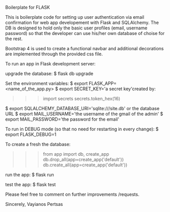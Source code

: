 Boilerplate for FLASK

This is boilerplate code for setting up user authentication via email confirmation for web app developement with Flask and SQLAlchemy. The DB is designed to hold only the basic user profiles (email, username password) so that the developer can use his/her own database of choise for the rest.

Bootstrap 4 is used to create a functional navbar and additional decorations are implemented through the provided css file. 

To run an app in Flask development server:

upgrade the database:
$ flask db upgrade

Set the environment variables:
$ export FLASK_APP=<name_of_the_app.py>
$ export SECRET_KEY='a secret key'created by:
>>> import secrets
>>> secrets.token_hex(16)

$ export SQLALCHEMY_DATABASE_URI='sqlite:///site.db' or the database URL
$ export MAIL_USERNAME='the username of the gmail of the admin'
$ export MAIL_PASSWORD='the password for the email'

To run in DEBUG mode (so that no need for restarting in every change):
$ export FLASK_DEBUG=1

To create a fresh the database:
>>> from app import db, create_app
>>> db.drop_all(app=create_app('default'))
>>> db.create_all(app=create_app('default'))

run the app:
$ flask run

test the app:
$ flask test

Please feel free to comment on further improvements /requests.

Sincerely,
Vayianos Pertsas
